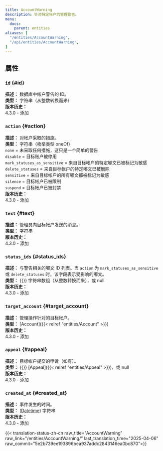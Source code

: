 ```yaml
---
title: AccountWarning
description: 针对特定帐户的管理警告。
menu:
  docs:
    parent: entities
aliases: [
  "/entities/AccountWarning",
  "/api/entities/AccountWarning",
]
---
```


## 属性

### `id` {#id}

**描述：** 数据库中帐户警告的 ID。\
**类型：** 字符串（从整数转换而来）\
**版本历史：**\
4.3.0 - 添加

### `action` {#action}

**描述：** 对帐户采取的措施。\
**类型：** 字符串（枚举类型 oneOf）\
`none` = 未采取任何措施，这只是一个简单的警告\
`disable` = 目标账户被停用\
`mark_statuses_as_sensitive` = 来自目标帐户的特定嘟文已被标记为敏感\
`delete_statuses` = 来自目标帐户的特定嘟文已被删除\
`sensitive` = 来自目标帐户的所有嘟文都被标记为敏感\
`silence` = 目标帐户已被限制\
`suspend` = 目标帐户已被封禁\
**版本历史：**\
4.3.0 - 添加

### `text` {#text}

**描述：** 管理员向目标帐户发送的消息。\
**类型：** 字符串\
**版本历史：**\
4.3.0 - 添加

### `status_ids` {#status_ids}

**描述：** 与警告相关的嘟文 ID 列表。当 `action` 为 `mark_statuses_as_sensitive` 或 `delete_statuses` 时，该字段表示受影响的嘟文。\
**类型：** {{<nullable>}} 字符串数组（从整数转换而来），或 null\
**版本历史：**\
4.3.0 - 添加

### `target_account` {#target_account}

**描述：** 管理操作针对的目标帐户。\
**类型：** [Account]({{< relref "entities/Account" >}})\
**版本历史：**\
4.3.0 - 添加

### `appeal` {#appeal}

**描述：** 目标帐户提交的申诉（如有）。\
**类型：** {{<nullable>}} [Appeal]({{< relref "entities/Appeal" >}})，或 null\
**版本历史：**\
4.3.0 - 添加

### `created_at` {#created_at}

**描述：** 事件发生的时间。\
**类型：** ([Datetime](/api/datetime-format#datetime)) 字符串\
**版本历史：**\
4.3.0 - 添加

{{< translation-status-zh-cn raw_title="AccountWarning" raw_link="/entities/AccountWarning/" last_translation_time="2025-04-06" raw_commit="5e2b739ee193896bea937addc2843146ea0bc870">}}
